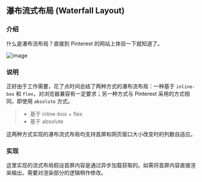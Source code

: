 ## 瀑布流式布局 (Waterfall Layout)

### 介绍
什么是瀑布流布局？直接到 Pinterest 的网站上体验一下就知道了。

![image](https://github.com/Becavalier/Waterfall0z/blob/master/inline-block%20%2B%20flex/screenshot.gif?raw=true)

### 说明
正好由于工作需要，花了点时间总结了两种方式的瀑布流布局：一种基于 `inline-box` 和 `flex`，对浏览器兼容有一定要求；另一种方式与 Pinterest 采用的方式相同，即使用 `absolute` 方式。

> * 基于 inline-box + flex
> * 基于 absolute

这两种方式实现的瀑布流式布局均支持首屏和网页窗口大小改变时的列数自适应。

### 实现
这里实现的流式布局假设首屏内容是通过异步加载获取的。如需将首屏内容直接渲染输出，需要对渲染部分的逻辑稍作修改。